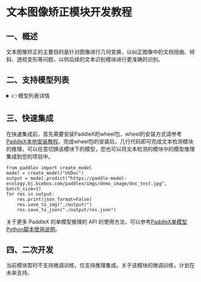 # 文本图像矫正模块开发教程

## 一、概述
文本图像矫正的主要目的是针对图像进行几何变换，以纠正图像中的文档扭曲、倾斜、透视变形等问题，以供后续的文本识别模块进行更准确的识别。

## 二、支持模型列表

<details>
   <summary> 👉模型列表详情</summary>
|模型|MS-SSIM （%）|GPU推理耗时（ms）|CPU推理耗时|模型存储大小（M)|介绍|
|-|-|-|-|-|-|
|UVDoc|54.40|-|-|31|高精度文本图像矫正模型|


**模型的精度指标测量自**[DocUNet benchmark](https://www3.cs.stonybrook.edu/~cvl/docunet.html)。**GPU 推理耗时基于 NVIDIA Tesla T4 机器，精度类型为 FP32， CPU 推理速度基于 Intel(R) Xeon(R) Gold 5117 CPU @ 2.00GHz，线程数为 8，精度类型为 FP32。**

</details>

## 三、快速集成
在快速集成前，首先需要安装PaddleX的wheel包，wheel的安装方式请参考 [PaddleX本地安装教程](../../../installation/installation.md)。完成wheel包的安装后，几行代码即可完成文本检测模块的推理，可以任意切换该模块下的模型，您也可以将文本检测的模块中的模型推理集成到您的项目中。

```
from paddlex import create_model
model = create_model("UVDoc")
output = model.predict("https://paddle-model-ecology.bj.bcebos.com/paddlex/imgs/demo_image/doc_test.jpg", batch_size=1)
for res in output:
    res.print(json_format=False)
    res.save_to_img("./output/")
    res.save_to_json("./output/res.json")
```
关于更多 PaddleX 的单模型推理的 API 的使用方法，可以参考[PaddleX单模型Python脚本使用说明](/docs_new/module_usage/instructions/model_python_API.md)。

## 四、二次开发
当前模块暂时不支持微调训练，仅支持推理集成。关于该模块的微调训练，计划在未来支持。
